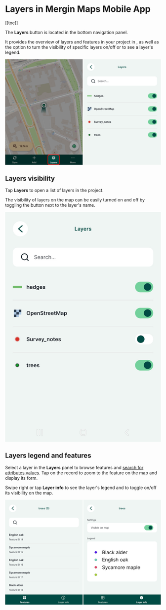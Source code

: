 # Layers in Mergin Maps Mobile App
[[toc]]

The **Layers** button is located in the bottom navigation panel. 

It provides the overview of layers and features in your <MainPlatformNameLink /> project in <MobileAppName />, as well as the option to turn the visibility of specific layers on/off or to see a layer's legend.

![Layers in Mergin Maps mobile app](../mobile-app-ui/mobile-app-layers.jpg "Layers in Mergin Maps mobile app")

## Layers visibility

Tap **Layers** to open a list of layers in the project.

The visibility of layers on the map can be easily turned on and off by toggling the button next to the layer's name.

![Mergin Maps mobile app Layers visibility](./mobile-app-layers-off.jpg "Mergin Maps mobile app Layers visibility")

## Layers legend and features
Select a layer in the **Layers** panel to browse features and [search for attributes values](../../gis/search_data/#searching-for-values-in-mergin-maps-mobile-app). Tap on the record to zoom to the feature on the map and display its form.

Swipe right or tap **Layer info** to see the layer's legend and to toggle on/off its visibility on the map.

![Mergin Maps mobile app Layers legend and features](./mobile-app-layers.jpg "Layers legend and features")
